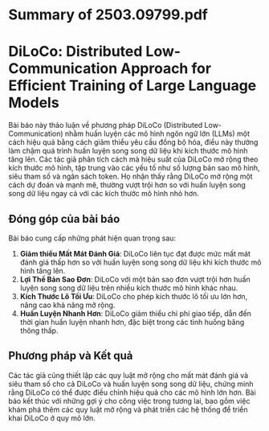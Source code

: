 # Summary of 2503.09799.pdf

# DiLoCo: Distributed Low-Communication Approach for Efficient Training of Large Language Models

Bài báo này thảo luận về phương pháp DiLoCo (Distributed Low-Communication) nhằm huấn luyện các mô hình ngôn ngữ lớn (LLMs) một cách hiệu quả bằng cách giảm thiểu yêu cầu đồng bộ hóa, điều này thường làm chậm quá trình huấn luyện song song dữ liệu khi kích thước mô hình tăng lên. Các tác giả phân tích cách mà hiệu suất của DiLoCo mở rộng theo kích thước mô hình, tập trung vào các yếu tố như số lượng bản sao mô hình, siêu tham số và ngân sách token. Họ nhận thấy rằng DiLoCo mở rộng một cách dự đoán và mạnh mẽ, thường vượt trội hơn so với huấn luyện song song dữ liệu ngay cả với các kích thước mô hình nhỏ hơn.

## Đóng góp của bài báo
Bài báo cung cấp những phát hiện quan trọng sau:

1. **Giảm thiểu Mất Mát Đánh Giá**: DiLoCo liên tục đạt được mức mất mát đánh giá thấp hơn so với huấn luyện song song dữ liệu khi kích thước mô hình tăng lên.
2. **Lợi Thế Bản Sao Đơn**: DiLoCo với một bản sao đơn vượt trội hơn huấn luyện song song dữ liệu trên nhiều kích thước mô hình khác nhau.
3. **Kích Thước Lô Tối Ưu**: DiLoCo cho phép kích thước lô tối ưu lớn hơn, nâng cao khả năng mở rộng.
4. **Huấn Luyện Nhanh Hơn**: DiLoCo giảm thiểu chi phí giao tiếp, dẫn đến thời gian huấn luyện nhanh hơn, đặc biệt trong các tình huống băng thông thấp.

## Phương pháp và Kết quả
Các tác giả cũng thiết lập các quy luật mở rộng cho mất mát đánh giá và siêu tham số cho cả DiLoCo và huấn luyện song song dữ liệu, chứng minh rằng DiLoCo có thể được điều chỉnh hiệu quả cho các mô hình lớn hơn. Bài báo kết thúc với những gợi ý cho công việc trong tương lai, bao gồm việc khám phá thêm các quy luật mở rộng và phát triển các hệ thống để triển khai DiLoCo ở quy mô lớn.
